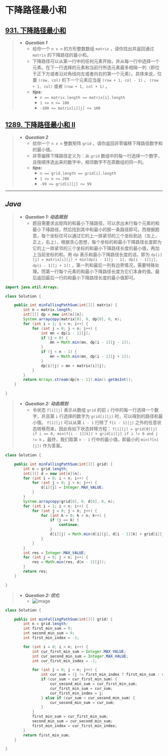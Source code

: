 # 下降路径最小和

## [931. 下降路径最小和](https://leetcode.cn/problems/minimum-falling-path-sum/)

> - ***Question 1***
>   - 给你一个 `n x n` 的方形整数数组 `matrix` ，请你找出并返回通过 `matrix` 的下降路径的最小和。
>   - 下降路径可以从第一行中的任何元素开始，并从每一行中选择一个元素。在下一行选择的元素和当前行所选元素最多相隔一列（即位于正下方或者沿对角线向左或者向右的第一个元素）。具体来说，位置 `(row, col)` 的下一个元素应当是 `(row + 1, col - 1)` 、 `(row + 1, col)` 或者 `(row + 1, col + 1)` 。
>   - ***tips:***
>     - `n == matrix.length == matrix[i].length`
>     - `1 <= n <= 100`
>     - `-100 <= matrix[i][j] <= 100`

## [1289. 下降路径最小和 II](https://leetcode.cn/problems/minimum-falling-path-sum-ii/)

> - ***Question 2***
>   - 给你一个 `n x n` 整数矩阵 `grid` ，请你返回非零偏移下降路径数字和的最小值。
>   - 非零偏移下降路径定义为：从 `grid` 数组中的每一行选择一个数字，且按顺序选出来的数字中，相邻数字不在原数组的同一列。
>   - ***tips:***
>     - `n == grid.length == grid[i].length`
>     - `1 <= n <= 200`
>     - `-99 <= grid[i][j] <= 99`

---

## *Java*

> - ***Question 1: 动态规划***
>   - 题目需要求出矩阵的和最小下降路径，可以求出末行每个元素的和最小下降路径，然后找到其中和最小的那一条路径即可。而根据题意，每个坐标仅可以通过它的上一排紧邻的三个坐标到达（左上，正上，右上），根据贪心思想，每个坐标的和最小下降路径长度即为它的上一排紧邻的三个坐标的和最小下降路径长度的最小值，再加上当前坐标的和。用 dp  表示和最小下降路径长度的话，即为 `dp[i][j] = matrix[i][j] + min⁡(dp[i - 1][j - 1], dp[i - 1][j], dp[i - 1][j + 1])` ，第一列和最后一列有边界情况，需要特殊处理。而第一行每个元素的和最小下降路径长度为它们本身的值。最后返回最后一行的和最小下降路径长度的最小值即可。

```java
import java.util.Arrays;

class Solution {

    public int minFallingPathSum(int[][] matrix) {
        int n = matrix.length;
        int[][] dp = new int[n][n];
        System.arraycopy(matrix[0], 0, dp[0], 0, n);
        for (int i = 1; i < n; i++) {
            for (int j = 0; j < n; j++) {
                int mn = dp[i - 1][j];
                if (j > 0) {
                    mn = Math.min(mn, dp[i - 1][j - 1]);
                }
                if (j < n - 1) {
                    mn = Math.min(mn, dp[i - 1][j + 1]);
                }
                dp[i][j] = mn + matrix[i][j];
            }
        }
        return Arrays.stream(dp[n - 1]).min().getAsInt();
    }

}
```

> - ***Question 2: 动态规划***
>   - 令状态 `f[i][j]` 表示从数组 `grid` 的前 `i` 行中的每一行选择一个数字，并且第 `i` 行选择的数字为 `grid[i][j]` 时，可以得到的路径和最小值。 `f[i][j]` 可以从第 `i - 1` 行除了 `f[i - 1][j]` 之外的任意状态转移而来，因此有如下状态转移方程： `f[i][j] = grid[0][j] if i == 0, min(f[i - 1][k]) + grid[i][j] if i != 0 and j != k` 。最终，我们取第 `n - 1` 行中的最小值，即最小的 `min⁡(f[n][j])` 作为答案。

```java
class Solution {

    public int minFallingPathSum(int[][] grid) {
        int n = grid.length;
        int[][] d = new int[n][n];
        for (int i = 0; i < n; i++) {
            for (int j = 0; j < n; j++) {
                d[i][j] = Integer.MAX_VALUE;
            }
        }
        System.arraycopy(grid[0], 0, d[0], 0, n);
        for (int i = 1; i < n; i++) {
            for (int j = 0; j < n; j++) {
                for (int k = 0; k < n; k++) {
                    if (j == k) {
                        continue;
                    }
                    d[i][j] = Math.min(d[i][j], d[i - 1][k] + grid[i][j]);
                }
            }
        }
        int res = Integer.MAX_VALUE;
        for (int j = 0; j < n; j++) {
            res = Math.min(res, d[n - 1][j]);
        }
        return res;
    }

}
```

> - ***Question 2: 优化***
>   - ![image](./images/下降路径最小和.png)

```java
class Solution {

    public int minFallingPathSum(int[][] grid) {
        int n = grid.length;
        int first_min_sum = 0;
        int second_min_sum = 0;
        int first_min_index = -1;

        for (int i = 0; i < n; i++) {
            int cur_first_min_sum = Integer.MAX_VALUE;
            int cur_second_min_sum = Integer.MAX_VALUE;
            int cur_first_min_index = -1;

            for (int j = 0; j < n; j++) {
                int cur_sum = (j != first_min_index ? first_min_sum : second_min_sum) + grid[i][j];
                if (cur_sum < cur_first_min_sum) {
                    cur_second_min_sum = cur_first_min_sum;
                    cur_first_min_sum = cur_sum;
                    cur_first_min_index = j;
                } else if (cur_sum < cur_second_min_sum) {
                    cur_second_min_sum = cur_sum;
                }
            }
            first_min_sum = cur_first_min_sum;
            second_min_sum = cur_second_min_sum;
            first_min_index = cur_first_min_index;
        }
        return first_min_sum;
    }

}
```
